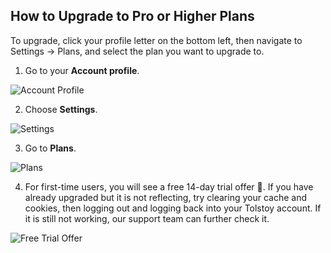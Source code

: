 ## How to Upgrade to Pro or Higher Plans

To upgrade, click your profile letter on the bottom left, then navigate to Settings -> Plans, and select the plan you want to upgrade to.

1. Go to your **Account profile**.

![Account Profile](https://github.com/user-attachments/assets/c6f568a9-6fab-4e1f-b321-961b91e3573d)

2. Choose **Settings**.

![Settings](https://github.com/user-attachments/assets/406fe388-ac53-4e8e-982b-8752e5d75511)

3. Go to **Plans**.

![Plans](https://github.com/user-attachments/assets/665ceefb-675b-4d8c-9557-5121094949b2)

4. For first-time users, you will see a free 14-day trial offer 🙂. If you have already upgraded but it is not reflecting, try clearing your cache and cookies, then logging out and logging back into your Tolstoy account. If it is still not working, our support team can further check it.

![Free Trial Offer](https://github.com/user-attachments/assets/bde45702-fa93-4699-81b8-41e80ded1618)
